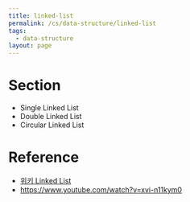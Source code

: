 ```yaml
---
title: linked-list
permalink: /cs/data-structure/linked-list
tags:
  - data-structure
layout: page
---
```


# Section

- Single Linked List
- Double Linked List
- Circular Linked List




# Reference

- [위키 Linked List](https://ko.wikipedia.org/wiki/%EC%97%B0%EA%B2%B0_%EB%A6%AC%EC%8A%A4%ED%8A%B8) 
- https://www.youtube.com/watch?v=xvi-n11kym0


